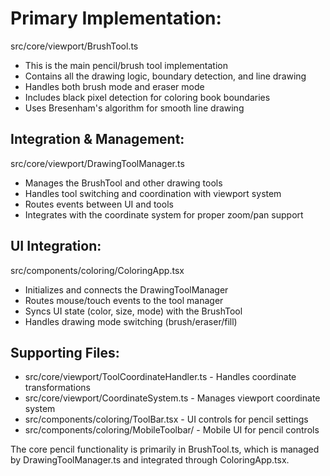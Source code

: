 # Primary Implementation:

  src/core/viewport/BrushTool.ts
  - This is the main pencil/brush tool implementation
  - Contains all the drawing logic, boundary detection, and line drawing
  - Handles both brush mode and eraser mode
  - Includes black pixel detection for coloring book boundaries
  - Uses Bresenham's algorithm for smooth line drawing

  ## Integration & Management:

  src/core/viewport/DrawingToolManager.ts
  - Manages the BrushTool and other drawing tools
  - Handles tool switching and coordination with viewport system
  - Routes events between UI and tools
  - Integrates with the coordinate system for proper zoom/pan support

  ## UI Integration:

  src/components/coloring/ColoringApp.tsx
  - Initializes and connects the DrawingToolManager
  - Routes mouse/touch events to the tool manager
  - Syncs UI state (color, size, mode) with the BrushTool
  - Handles drawing mode switching (brush/eraser/fill)

## Supporting Files:

  - src/core/viewport/ToolCoordinateHandler.ts - Handles coordinate transformations
  - src/core/viewport/CoordinateSystem.ts - Manages viewport coordinate system
  - src/components/coloring/ToolBar.tsx - UI controls for pencil settings
  - src/components/coloring/MobileToolbar/ - Mobile UI for pencil controls

  The core pencil functionality is primarily in BrushTool.ts, which is managed by
  DrawingToolManager.ts and integrated through ColoringApp.tsx.
